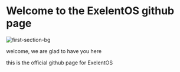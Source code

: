 # Welcome to the ExelentOS github page

![first-section-bg](https://user-images.githubusercontent.com/101670923/230499363-951f47f9-20d3-40d6-b477-a0a8839c08b8.png)

welcome, we are glad to have you here

this is the official github page for ExelentOS
